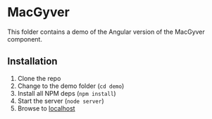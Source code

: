 MacGyver
========
This folder contains a demo of the Angular version of the MacGyver component.


Installation
------------
1. Clone the repo
2. Change to the demo folder (`cd demo`)
3. Install all NPM deps (`npm install`)
4. Start the server (`node server`)
5. Browse to [localhost](http://localhost:8080)
